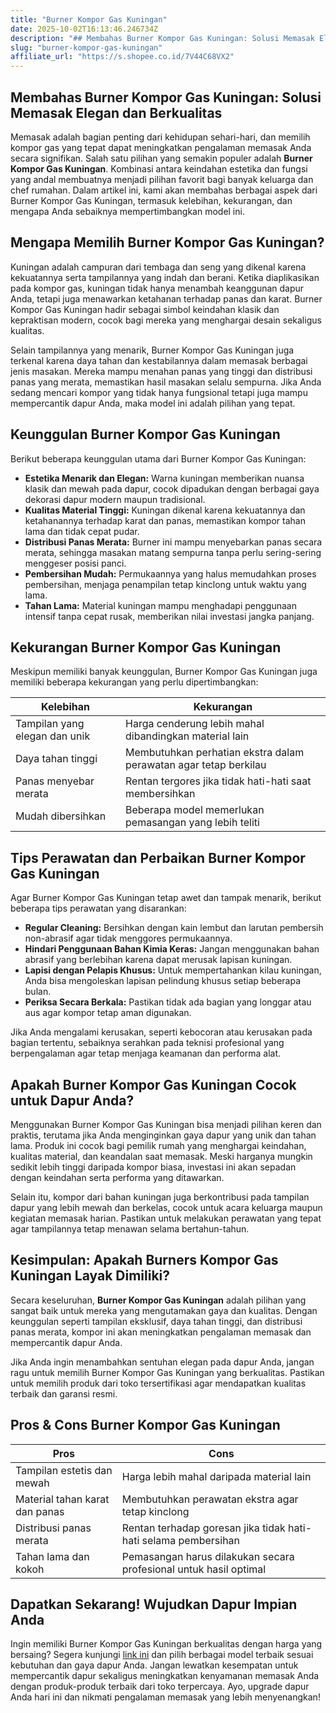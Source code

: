 ```yaml
---
title: "Burner Kompor Gas Kuningan"
date: 2025-10-02T16:13:46.246734Z
description: "## Membahas Burner Kompor Gas Kuningan: Solusi Memasak Elegan dan Berkualitas..."
slug: "burner-kompor-gas-kuningan"
affiliate_url: "https://s.shopee.co.id/7V44C68VX2"
---
```

## Membahas Burner Kompor Gas Kuningan: Solusi Memasak Elegan dan Berkualitas

Memasak adalah bagian penting dari kehidupan sehari-hari, dan memilih kompor gas yang tepat dapat meningkatkan pengalaman memasak Anda secara signifikan. Salah satu pilihan yang semakin populer adalah **Burner Kompor Gas Kuningan**. Kombinasi antara keindahan estetika dan fungsi yang andal membuatnya menjadi pilihan favorit bagi banyak keluarga dan chef rumahan. Dalam artikel ini, kami akan membahas berbagai aspek dari Burner Kompor Gas Kuningan, termasuk kelebihan, kekurangan, dan mengapa Anda sebaiknya mempertimbangkan model ini.

## Mengapa Memilih Burner Kompor Gas Kuningan?

Kuningan adalah campuran dari tembaga dan seng yang dikenal karena kekuatannya serta tampilannya yang indah dan berani. Ketika diaplikasikan pada kompor gas, kuningan tidak hanya menambah keanggunan dapur Anda, tetapi juga menawarkan ketahanan terhadap panas dan karat. Burner Kompor Gas Kuningan hadir sebagai simbol keindahan klasik dan kepraktisan modern, cocok bagi mereka yang menghargai desain sekaligus kualitas.

Selain tampilannya yang menarik, Burner Kompor Gas Kuningan juga terkenal karena daya tahan dan kestabilannya dalam memasak berbagai jenis masakan. Mereka mampu menahan panas yang tinggi dan distribusi panas yang merata, memastikan hasil masakan selalu sempurna. Jika Anda sedang mencari kompor yang tidak hanya fungsional tetapi juga mampu mempercantik dapur Anda, maka model ini adalah pilihan yang tepat.

## Keunggulan Burner Kompor Gas Kuningan

Berikut beberapa keunggulan utama dari Burner Kompor Gas Kuningan:

- **Estetika Menarik dan Elegan:** Warna kuningan memberikan nuansa klasik dan mewah pada dapur, cocok dipadukan dengan berbagai gaya dekorasi dapur modern maupun tradisional.
- **Kualitas Material Tinggi:** Kuningan dikenal karena kekuatannya dan ketahanannya terhadap karat dan panas, memastikan kompor tahan lama dan tidak cepat pudar.
- **Distribusi Panas Merata:** Burner ini mampu menyebarkan panas secara merata, sehingga masakan matang sempurna tanpa perlu sering-sering menggeser posisi panci.
- **Pembersihan Mudah:** Permukaannya yang halus memudahkan proses pembersihan, menjaga penampilan tetap kinclong untuk waktu yang lama.
- **Tahan Lama:** Material kuningan mampu menghadapi penggunaan intensif tanpa cepat rusak, memberikan nilai investasi jangka panjang.

## Kekurangan Burner Kompor Gas Kuningan

Meskipun memiliki banyak keunggulan, Burner Kompor Gas Kuningan juga memiliki beberapa kekurangan yang perlu dipertimbangkan:

| Kelebihan | Kekurangan |
|-----------|------------|
| Tampilan yang elegan dan unik | Harga cenderung lebih mahal dibandingkan material lain |
| Daya tahan tinggi | Membutuhkan perhatian ekstra dalam perawatan agar tetap berkilau |
| Panas menyebar merata | Rentan tergores jika tidak hati-hati saat membersihkan |
| Mudah dibersihkan | Beberapa model memerlukan pemasangan yang lebih teliti |

## Tips Perawatan dan Perbaikan Burner Kompor Gas Kuningan

Agar Burner Kompor Gas Kuningan tetap awet dan tampak menarik, berikut beberapa tips perawatan yang disarankan:

- **Regular Cleaning:** Bersihkan dengan kain lembut dan larutan pembersih non-abrasif agar tidak menggores permukaannya.
- **Hindari Penggunaan Bahan Kimia Keras:** Jangan menggunakan bahan abrasif yang berlebihan karena dapat merusak lapisan kuningan.
- **Lapisi dengan Pelapis Khusus:** Untuk mempertahankan kilau kuningan, Anda bisa mengoleskan lapisan pelindung khusus setiap beberapa bulan.
- **Periksa Secara Berkala:** Pastikan tidak ada bagian yang longgar atau aus agar kompor tetap aman digunakan.

Jika Anda mengalami kerusakan, seperti kebocoran atau kerusakan pada bagian tertentu, sebaiknya serahkan pada teknisi profesional yang berpengalaman agar tetap menjaga keamanan dan performa alat.

## Apakah Burner Kompor Gas Kuningan Cocok untuk Dapur Anda?

Menggunakan Burner Kompor Gas Kuningan bisa menjadi pilihan keren dan praktis, terutama jika Anda menginginkan gaya dapur yang unik dan tahan lama. Produk ini cocok bagi pemilik rumah yang menghargai keindahan, kualitas material, dan keandalan saat memasak. Meski harganya mungkin sedikit lebih tinggi daripada kompor biasa, investasi ini akan sepadan dengan keindahan serta performa yang ditawarkan.

Selain itu, kompor dari bahan kuningan juga berkontribusi pada tampilan dapur yang lebih mewah dan berkelas, cocok untuk acara keluarga maupun kegiatan memasak harian. Pastikan untuk melakukan perawatan yang tepat agar tampilannya tetap menawan selama bertahun-tahun.

## Kesimpulan: Apakah Burners Kompor Gas Kuningan Layak Dimiliki?

Secara keseluruhan, **Burner Kompor Gas Kuningan** adalah pilihan yang sangat baik untuk mereka yang mengutamakan gaya dan kualitas. Dengan keunggulan seperti tampilan eksklusif, daya tahan tinggi, dan distribusi panas merata, kompor ini akan meningkatkan pengalaman memasak dan mempercantik dapur Anda.

Jika Anda ingin menambahkan sentuhan elegan pada dapur Anda, jangan ragu untuk memilih Burner Kompor Gas Kuningan yang berkualitas. Pastikan untuk memilih produk dari toko tersertifikasi agar mendapatkan kualitas terbaik dan garansi resmi.

## Pros & Cons Burner Kompor Gas Kuningan

| Pros | Cons |
|-------|--------|
| Tampilan estetis dan mewah | Harga lebih mahal daripada material lain |
| Material tahan karat dan panas | Membutuhkan perawatan ekstra agar tetap kinclong |
| Distribusi panas merata | Rentan terhadap goresan jika tidak hati-hati selama pembersihan |
| Tahan lama dan kokoh | Pemasangan harus dilakukan secara profesional untuk hasil optimal |

## Dapatkan Sekarang! Wujudkan Dapur Impian Anda

Ingin memiliki Burner Kompor Gas Kuningan berkualitas dengan harga yang bersaing? Segera kunjungi [link ini](https://s.shopee.co.id/7V44C68VX2) dan pilih berbagai model terbaik sesuai kebutuhan dan gaya dapur Anda. Jangan lewatkan kesempatan untuk mempercantik dapur sekaligus meningkatkan kenyamanan memasak Anda dengan produk-produk terbaik dari toko terpercaya. Ayo, upgrade dapur Anda hari ini dan nikmati pengalaman memasak yang lebih menyenangkan!